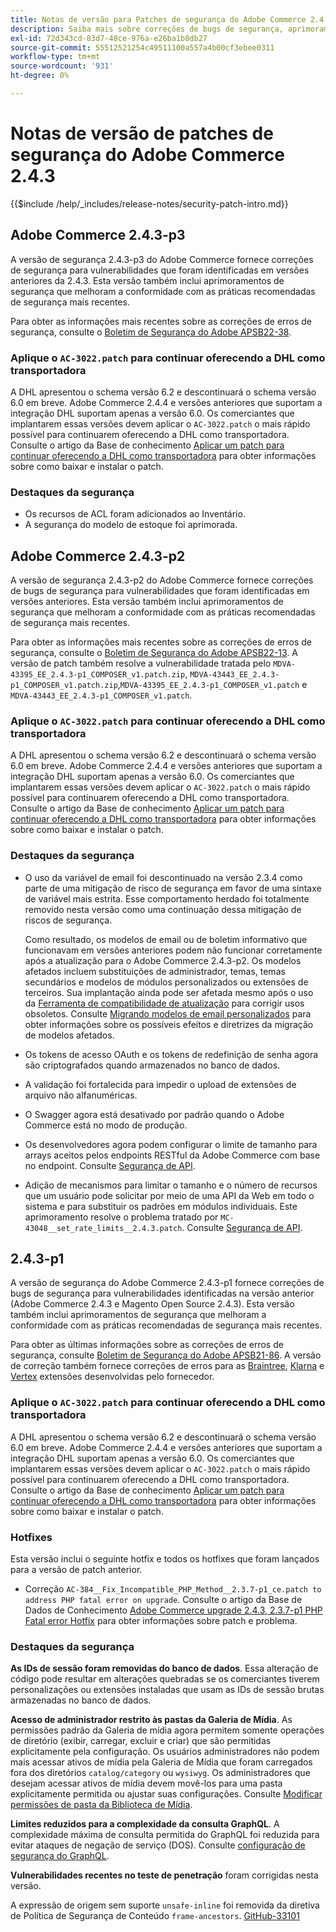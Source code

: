 ```yaml
---
title: Notas de versão para Patches de segurança do Adobe Commerce 2.4.3
description: Saiba mais sobre correções de bugs de segurança, aprimoramentos de segurança e outras atualizações relacionadas à segurança incluídas nas versões de patch de segurança para o Adobe Commerce versão 2.4.3.
exl-id: 72d343cd-83d7-48ce-976a-e26ba1b8db27
source-git-commit: 55512521254c49511100a557a4b00cf3ebee0311
workflow-type: tm+mt
source-wordcount: '931'
ht-degree: 0%

---
```



# Notas de versão de patches de segurança do Adobe Commerce 2.4.3

{{$include /help/_includes/release-notes/security-patch-intro.md}}

## Adobe Commerce 2.4.3-p3

A versão de segurança 2.4.3-p3 do Adobe Commerce fornece correções de segurança para vulnerabilidades que foram identificadas em versões anteriores da 2.4.3. Esta versão também inclui aprimoramentos de segurança que melhoram a conformidade com as práticas recomendadas de segurança mais recentes.

Para obter as informações mais recentes sobre as correções de erros de segurança, consulte o [Boletim de Segurança do Adobe APSB22-38](https://helpx.adobe.com/br/security/products/magento/apsb22-38.html).

### Aplique o `AC-3022.patch` para continuar oferecendo a DHL como transportadora

A DHL apresentou o schema versão 6.2 e descontinuará o schema versão 6.0 em breve. Adobe Commerce 2.4.4 e versões anteriores que suportam a integração DHL suportam apenas a versão 6.0. Os comerciantes que implantarem essas versões devem aplicar o `AC-3022.patch` o mais rápido possível para continuarem oferecendo a DHL como transportadora. Consulte o artigo da Base de conhecimento [Aplicar um patch para continuar oferecendo a DHL como transportadora](https://support.magento.com/hc/en-us/articles/7707818131597-Apply-a-patch-to-continue-offering-DHL-as-shipping-carrier) para obter informações sobre como baixar e instalar o patch.

### Destaques da segurança

* Os recursos de ACL foram adicionados ao Inventário.
* A segurança do modelo de estoque foi aprimorada.

## Adobe Commerce 2.4.3-p2

A versão de segurança 2.4.3-p2 do Adobe Commerce fornece correções de bugs de segurança para vulnerabilidades que foram identificadas em versões anteriores. Esta versão também inclui aprimoramentos de segurança que melhoram a conformidade com as práticas recomendadas de segurança mais recentes.

Para obter as informações mais recentes sobre as correções de erros de segurança, consulte o [Boletim de Segurança do Adobe APSB22-13](https://helpx.adobe.com/br/security/products/magento/apsb22-13.html).  A versão de patch também resolve a vulnerabilidade tratada pelo `MDVA-43395_EE_2.4.3-p1_COMPOSER_v1.patch.zip`, `MDVA-43443_EE_2.4.3-p1_COMPOSER_v1.patch.zip`,`MDVA-43395_EE_2.4.3-p1_COMPOSER_v1.patch` e `MDVA-43443_EE_2.4.3-p1_COMPOSER_v1.patch`.


### Aplique o `AC-3022.patch` para continuar oferecendo a DHL como transportadora

A DHL apresentou o schema versão 6.2 e descontinuará o schema versão 6.0 em breve. Adobe Commerce 2.4.4 e versões anteriores que suportam a integração DHL suportam apenas a versão 6.0. Os comerciantes que implantarem essas versões devem aplicar o `AC-3022.patch` o mais rápido possível para continuarem oferecendo a DHL como transportadora. Consulte o artigo da Base de conhecimento [Aplicar um patch para continuar oferecendo a DHL como transportadora](https://support.magento.com/hc/en-us/articles/7707818131597-Apply-a-patch-to-continue-offering-DHL-as-shipping-carrier) para obter informações sobre como baixar e instalar o patch.

### Destaques da segurança

* O uso da variável de email foi descontinuado na versão 2.3.4 como parte de uma mitigação de risco de segurança em favor de uma sintaxe de variável mais estrita. Esse comportamento herdado foi totalmente removido nesta versão como uma continuação dessa mitigação de riscos de segurança.

  Como resultado, os modelos de email ou de boletim informativo que funcionavam em versões anteriores podem não funcionar corretamente após a atualização para o Adobe Commerce 2.4.3-p2. Os modelos afetados incluem substituições de administrador, temas, temas secundários e modelos de módulos personalizados ou extensões de terceiros. Sua implantação ainda pode ser afetada mesmo após o uso da [Ferramenta de compatibilidade de atualização](https://experienceleague.adobe.com/docs/commerce-operations/upgrade-guide/upgrade-compatibility-tool/overview.html?lang=pt-BR) para corrigir usos obsoletos. Consulte [Migrando modelos de email personalizados](https://developer.adobe.com/commerce/frontend-core/guide/templates/email-migration/) para obter informações sobre os possíveis efeitos e diretrizes da migração de modelos afetados.

* Os tokens de acesso OAuth e os tokens de redefinição de senha agora são criptografados quando armazenados no banco de dados. <!-- AC-520 1323-->

* A validação foi fortalecida para impedir o upload de extensões de arquivo não alfanuméricas. <!-- AC-479-->

* O Swagger agora está desativado por padrão quando o Adobe Commerce está no modo de produção. <!-- AC-1450-->

* Os desenvolvedores agora podem configurar o limite de tamanho para arrays aceitos pelos endpoints RESTful da Adobe Commerce com base no endpoint. Consulte [Segurança de API](https://developer.adobe.com/commerce/webapi/get-started/api-security/). <!-- AC-465-->

* Adição de mecanismos para limitar o tamanho e o número de recursos que um usuário pode solicitar por meio de uma API da Web em todo o sistema e para substituir os padrões em módulos individuais. Este aprimoramento resolve o problema tratado por `MC-43048__set_rate_limits__2.4.3.patch`. Consulte [Segurança de API](https://developer.adobe.com/commerce/webapi/get-started/api-security/). <!-- AC-1120-->


## 2.4.3-p1

A versão de segurança do Adobe Commerce 2.4.3-p1 fornece correções de bugs de segurança para vulnerabilidades identificadas na versão anterior (Adobe Commerce 2.4.3 e Magento Open Source 2.4.3). Esta versão também inclui aprimoramentos de segurança que melhoram a conformidade com as práticas recomendadas de segurança mais recentes.


Para obter as últimas informações sobre as correções de erros de segurança, consulte [Boletim de Segurança do Adobe APSB21-86](https://helpx.adobe.com/br/security/products/magento/apsb21-86.html). A versão de correção também fornece correções de erros para as [Braintree](https://experienceleague.adobe.com/docs/commerce-admin/stores-sales/payments/braintree.html?lang=pt-BR), [Klarna](https://marketplace.magento.com/klarna-m2-klarna.html) e [Vertex](https://marketplace.magento.com/vertexinc-vertex-tax-module.html) extensões desenvolvidas pelo fornecedor.

### Aplique o `AC-3022.patch` para continuar oferecendo a DHL como transportadora

A DHL apresentou o schema versão 6.2 e descontinuará o schema versão 6.0 em breve. Adobe Commerce 2.4.4 e versões anteriores que suportam a integração DHL suportam apenas a versão 6.0. Os comerciantes que implantarem essas versões devem aplicar o `AC-3022.patch` o mais rápido possível para continuarem oferecendo a DHL como transportadora. Consulte o artigo da Base de conhecimento [Aplicar um patch para continuar oferecendo a DHL como transportadora](https://support.magento.com/hc/en-us/articles/7707818131597-Apply-a-patch-to-continue-offering-DHL-as-shipping-carrier) para obter informações sobre como baixar e instalar o patch.

### Hotfixes

Esta versão inclui o seguinte hotfix e todos os hotfixes que foram lançados para a versão de patch anterior.

* Correção `AC-384__Fix_Incompatible_PHP_Method__2.3.7-p1_ce.patch to address PHP fatal error on upgrade`. Consulte o artigo da Base de Dados de Conhecimento [Adobe Commerce upgrade 2.4.3, 2.3.7-p1 PHP Fatal error Hotfix](https://support.magento.com/hc/en-us/articles/4408021533069-Adobe-Commerce-upgrade-2-4-3-2-3-7-p1-PHP-Fatal-error-Hotfix) para obter informações sobre patch e problema.

### Destaques da segurança

**As IDs de sessão foram removidas do banco de dados**. Essa alteração de código pode resultar em alterações quebradas se os comerciantes tiverem personalizações ou extensões instaladas que usam as IDs de sessão brutas armazenadas no banco de dados. <!-- MC-40976-->

**Acesso de administrador restrito às pastas da Galeria de Mídia**. As permissões padrão da Galeria de mídia agora permitem somente operações de diretório (exibir, carregar, excluir e criar) que são permitidas explicitamente pela configuração. Os usuários administradores não podem mais acessar ativos de mídia pela Galeria de Mídia que foram carregados fora dos diretórios `catalog/category` ou `wysiwyg`. Os administradores que desejam acessar ativos de mídia devem movê-los para uma pasta explicitamente permitida ou ajustar suas configurações. Consulte [Modificar permissões de pasta da Biblioteca de Mídia](https://developer.adobe.com/commerce/php/tutorials/backend/modify-image-library-permissions/). <!-- B2B-1897-->

**Limites reduzidos para a complexidade da consulta GraphQL**. A complexidade máxima de consulta permitida do GraphQL foi reduzida para evitar ataques de negação de serviço (DOS). Consulte [configuração de segurança do GraphQL](https://developer.adobe.com/commerce/webapi/graphql/usage/security-configuration/). <!-- PWA-1700-->

**Vulnerabilidades recentes no teste de penetração** foram corrigidas nesta versão. <!-- MC-42431-->

A expressão de origem sem suporte `unsafe-inline` foi removida da diretiva de Política de Segurança de Conteúdo `frame-ancestors`. [GitHub-33101](https://github.com/magento/magento2/issues/33101)<!-- MC-42632-->

<!-- Last updated from includes: 2025-05-28 17:01:56 -->
